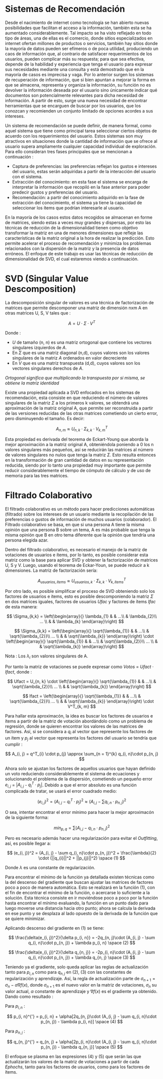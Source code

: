 # Sistemas de Recomendación

Desde el nacimiento de internet como tecnología se han abierto nuevas posibilidades que facilitan el acceso a la información, también esta se ha aumentado considerablemente. Tal impacto se ha visto reflejado en todo tipo de áreas, una de ellas es el comercio, donde sitios especializados en internet ofertan millones de productos o servicios, también hay sitios donde la 
mayoría de datos pueden ser efímeros o de poca utilidad, produciendo un caos de información que, al contrario de satisfacer requerimientos de los usuarios, pueden complicar más su respuesta; para que sea efectiva, depende de la habilidad y experiencia que tenga el usuario para expresar sus necesidades mediante una consulta y está demostrado que en la mayoría de casos es imprecisa y vaga. Por lo anterior surgen los sistemas de recuperación de información, que si bien apuntan a mejorar la forma en que se almacena, representa y organiza la información, su función no es devolver la información deseada por el usuario sino únicamente indicar qué documentos son potencialmente relevantes para dicha necesidad de información. A partir de esto, surge una nueva necesidad de encontrar herramientas que se encarguen de buscar por los usuarios, que los conozcan y recomienden un conjunto limitado de opciones acordes a sus intereses. 

Un sistema de recomendación se puede definir, de manera formal, como aquel sistema que tiene como principal tarea seleccionar ciertos objetos de acuerdo con los requerimientos del usuario. Estos sistemas son muy atractivos en situaciones donde la cantidad de información que se ofrece al usuario supera ampliamente cualquier capacidad individual de exploración. Para ello consideran tres fases principales que se mencionan a continuación :

* Captura de preferencias: las preferencias reflejan los gustos e intereses del usuario, estas serán adquiridas a partir de la interacción del usuario con el sistema. 
* Extracción del conocimiento: en esta fase el sistema se encarga de interpretar la información que recopiló en la fase anterior para poder predecir gustos y preferencias del usuario.
* Recomendación: a partir del conocimiento adquirido en la fase de extracción del conocimiento, el sistema ya tiene la capacidad de seleccionar los ítems que podrían interesarle al usuario.

En la mayoría de los casos estos datos recogidos se almacenan en forme de matrices, siendo estas a veces muy grandes y dispersas, por esto las técnicas de reducción de la dimensionalidad tienen como objetivo transformar la matriz en una de menores dimensiones que refleje las características de la matriz original a la hora de realizar la predicción. Esto permite acelerar el proceso de 
recomendación y minimiza los problemas relacionados con la dispersión de la matriz y la presencia de datos erróneos. El enfoque de este trabajo es usar las técnicas de reducción de dimensionalidad de SVD, el cual estaremos viendo a continuación.

# SVD (Singular Value Descomposition)

La descomposición singular de valores es una 
técnica de factorización de matrices que permite 
descomponer una matriz de dimensión nxm A en otras matrices U,
S, V tales que :

$$ 
A = U \cdot \Sigma \cdot  V^T  
$$

Donde :
* *U* de tamaño (n, n) es una matriz ortogonal que contiene los vectores singulares izquierdos de *A*.
* En $\Sigma$ que es una matriz diagonal (n,d), cuyos valores son los valores singulares de la matriz *A* ordenados en valor decreciente
* En *V* que es una matriz transpuesta (d,d), cuyos valores son los vectores singulares derechos de *A*.

*Ortogonal significa que multiplicando la transpuesta por si misma, se obtiene la matriz identidad*

Existe una propiedad 
aplicada a SVD enfocados en los sistemas 
de recomendación, esta consiste en que 
reduciendo el número de valores singulares 
de la matriz $\Sigma$ a los primeros k valores, se 
obtendrá una aproximación de la matriz 
original A, que permite ser reconstruida a 
partir de las versiones reducidas de las otras 
matrices cometiendo un cierto error, pero 
disminuyendo el tamaño. Es decir: 

$$ 
A_{n, m} \approx U_{n, k} \cdot \Sigma_{k, k} \cdot V^T_{k, m}  
$$

Esta propiedad es derivada del 
teorema de Eckart-Young que aborda 
la mejor aproximación a la matriz original 
A, obteniéndola poniendo a 0 los n valores 
singulares más pequeños, así se reducirán 
las matrices al número de valores singulares 
no nulos que tenga la matriz $\Sigma$. Esto resulta 
entonces en la transformación de gran cantidad 
de datos en su representación reducida, siendo 
por lo tanto una propiedad muy importante 
que permite reducir considerablemente el 
tiempo de cómputo de cálculo y de uso de 
memoria para las tres matrices.

# Filtrado Colaborativo

El filtrado colaborativo es un método para hacer predicciones automáticas (filtrado) sobre los intereses de un usuario mediante la recopilación de las preferencias o gustos de información de muchos usuarios (colaborador). El Filtrado colaborativo se basa, en que si una persona A tiene la misma opinión que una persona B sobre un tema, A es más probable que tenga la misma opinión que B en otro tema diferente que la opinión que tendría una persona elegida azar. 

Dentro del filtrado colaborativo, es necesario el 
manejo de la matriz de votaciones de usuarios 
e ítems, por lo tanto, es posible considerar esta 
matriz como la base para aplicar SVD y obtener la 
factorización de matrices U, S y V. Luego, usando 
el teorema de Eckar-Youn, se puede reducir a k
dimensiones. La matriz de factorización sería:

$$ 
A_{usuarios, ítems} \approx U_{usuarios, k} \cdot \Sigma_{k, k} \cdot V^T_{k, ítems}
$$

Por otro lado, es posible simplificar 
el proceso de SVD obteniendo solo los 
factores de usuarios e ítems, esto es posible 
descomponiendo la matriz $\Sigma$ en dos matrices 
iguales, factores de usuarios *Ufac* y factores de 
ítems *Ifac* de esta manera:

$$
\Sigma_{k,k} = 
\left(\begin{array}{}
\lambda_{1} &  & ...\\
& \lambda_{2}\\
... \\
& & \lambda_{k}
\end{array}\right)
$$

$$
\Sigma_{k,k} = 
\left(\begin{array}{}
\sqrt{\lambda_{1}} &  & ...\\
& \sqrt{\lambda_{2}}\\
... \\
& & \sqrt{\lambda_{k}}
\end{array}\right) 
\cdot 
\left(\begin{array}{}
\sqrt{\lambda_{1}} &  & ...\\
& \sqrt{\lambda_{2}}\\
... \\
& & \sqrt{\lambda_{k}}
\end{array}\right)
$$

Nota : Los $\lambda_{i}$ son valores singulares de A.

Por tanto la matriz de votaciones se puede expresar como *Votos* = *Ufact* $\cdot$ *Ifact*, donde :

$$
Ufact = U_{n, k} \cdot
\left(\begin{array}{}
\sqrt{\lambda_{1}} &  & ...\\
& \sqrt{\lambda_{2}}\\
... \\
& & \sqrt{\lambda_{k}}
\end{array}\right)
$$


$$
Ifact =
\left(\begin{array}{}
\sqrt{\lambda_{1}} &  & ...\\
& \sqrt{\lambda_{2}}\\
... \\
& & \sqrt{\lambda_{k}}
\end{array}\right)
\cdot
V^T_{k, m}  
$$

Para hallar esta aproximacón, la idea es buscar los 
factores de usuarios e ítems a partir de la matriz 
de votación abordándolo como un problema de 
regresión, donde se quieren encontrar los valores 
de las matrices de factores. Así, si se 
considera a $q_{i}$ al vector que represente los 
factores de un ítem y $p_{j}$ al vector que representa 
los factores del usuario se tendría que cumplir :

$$
A_{i, j} = q^T_{i} \cdot p_{j} \approx \sum_{n = 1}^{k} q_{i, n}\cdot p_{n, j}
$$

Ahora solo se ajustan los factores de 
aquellos usuarios que hayan definido un voto 
reduciendo considerablemente el sistema de 
ecuaciones y solucionando el problema de la 
dispersión, cometiendo un pequeño error $e_{i, j}$ = |$A_{i, j}$ - $q^T_{i} \cdot p_{j}$|. Debido a que el error absoluto es una 
función complicada de tratar, se usará el error 
cuadrado medio:

$$
(e_{i, j})^2 = (A_{i, j} - q^T_{i} \cdot p_{j})^2 \approx (A_{i, j} - \sum q_{i, n}\cdot p_{n, j})^2
$$

O sea, intentar encontrar el error mínimo para hacer la mejor aproximacón de la siguiente forma:

$$
min_{p, q} = \sum (A_{i, j} - q_{i, n}\cdot p_{n, j})^2
$$

Pero es necesario además hacer una regularización para evitar el *Outfitting*, así, es posible llegar a:

$$
(e_{i, j})^2 = (A_{i, j} - \sum q_{i, n}\cdot p_{n, j})^2 + \frac{\lambda}{2} \cdot (||q_{i}||^2 + ||p_{j}||^2) \space (1)
$$

Donde $\lambda$ es una constante de regularización.

Para encontrar el mínimo de la función ya detallada 
existen técnicas como la del descenso del gradiente que 
buscan ajustar las matrices de factores poco a 
poco de manera automática. Esto se realizará en la 
función (1), con el fin de encontrar el mínimo de 
la función, o acercarse lo suficiente a la solución. Esta técnica consiste en ir 
moviéndose poco a poco por la función hasta encontrar el mínimo evaluando, la función en un punto dado para 
luego moverse una distancia hacia otro punto; 
ahora se calcula la derivada en ese punto y 
se desplaza al lado opuesto de la derivada de 
la función que se quiere minimizar.

Aplicando descenso del gradiente en (1) se tiene:

$$
\frac{\delta(e_{i, j})^2}{\delta p_{i, n}} = -2q_{n, j}\cdot (A_{i, j} - \sum q_{i, n}\cdot p_{n, j}) + \lambda p_{i, n} \space (2)
$$

$$
\frac{\delta(e_{i, j})^2}{\delta q_{n, j}} = -2p_{i, n}\cdot (A_{i, j} - \sum q_{i, n}\cdot p_{n, j}) + \lambda q_{n, j} \space (3)
$$

Teniendo ya el gradiente, solo queda 
aplicar las reglas de actualización tanto para $p_{i, n}$
como para $q_{n, j}$ en (2), (3) con las constantes de 
regularización y aprendizaje. Así, la regla de 
actualización parte de $\sigma_{n + 1} = \sigma_{n} - \alpha \nabla f(x)$, donde $\sigma_{n + 1}$ es el nuevo valor en la matriz de votaciones, $\sigma_{n}$ su valor actual, $\alpha$ constante de aprendizaje y $\nabla f(x)$ es el gradiente ya obtenido. Dando como resultado :

Para $p_{i, n}$ :

$$
p_{i, n}^{'} = p_{i, n} + \alpha[2q_{n, j}\cdot (A_{i, j} - \sum q_{i, n}\cdot p_{n, j}) - \lambda p_{i, n}] \space (4)
$$

Para $p_{n, j}$ :

$$
q_{n, j}^{'} = q_{n, j} + \alpha[2p_{i, n}\cdot (A_{i, j} - \sum q_{i, n}\cdot p_{n, j}) - \lambda q_{n, j}] \space (5)
$$

El enfoque se plasma en las expresiones (4) y 
(5) que serán las que actualizarán los valores de 
la matriz de votaciones a partir de cada *Ephochs*, 
tanto para los factores de usuarios, como para los 
factores de ítems.
